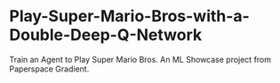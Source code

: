 # Play-Super-Mario-Bros-with-a-Double-Deep-Q-Network
Train an Agent to Play Super Mario Bros. An ML Showcase project from Paperspace Gradient.
